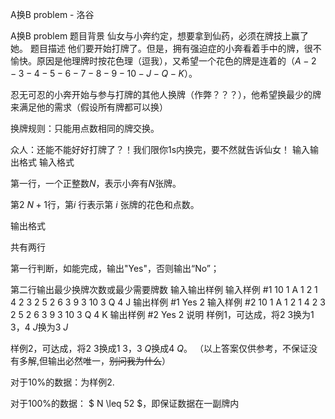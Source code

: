 



A换B problem - 洛谷














A换B problem
题目背景
仙女与小奔约定，想要拿到仙药，必须在牌技上赢了她。
题目描述
他们要开始打牌了。但是，拥有强迫症的小奔看着手中的牌，很不愉快。原因是他理牌时按花色理（逗我），又希望一个花色的牌是连着的（$A-2-3-4-5-6-7-8-9-10-J-Q-K$）。

忍无可忍的小奔开始与参与打牌的其他人换牌（作弊？？？），他希望换最少的牌来满足他的需求（假设所有牌都可以换）

换牌规则：只能用点数相同的牌交换。

众人：还能不能好好打牌了？！我们限你1s内换完，要不然就告诉仙女！
输入输出格式
输入格式

第一行，一个正整数$N$，表示小奔有$N$张牌。

第$2~N+1$行，第$i$ 行表示第 $i$ 张牌的花色和点数。

输出格式

共有两行

第一行判断，如能完成，输出"Yes"，否则输出“No”；

第二行输出最少换牌次数或最少需要牌数
输入输出样例
输入样例 #1
10
1 A
1 2
1 4
2 3
2 5
2 6
3 9
3 10
3 Q
4 J
输出样例 #1
Yes
2
输入样例 #2
10
1 A
1 2
1 4
2 3
2 5
2 6
3 9
3 10
3 Q
4 K
输出样例 #2
Yes
2
说明
样例1，可达成，将$2$ $3$换为$1$ $3$，$4$ $J$换为$3$ $J$

样例2，可达成，将$2$ $3$换成$1$ $3$，$3$ $Q$换成$4$ $Q$。
（以上答案仅供参考，不保证没有多解,但输出必然唯一，~~别问我为什么~~）


对于10%的数据：为样例$2.$

对于100%的数据： $ N \leq 52 $，即保证数据在一副牌内







